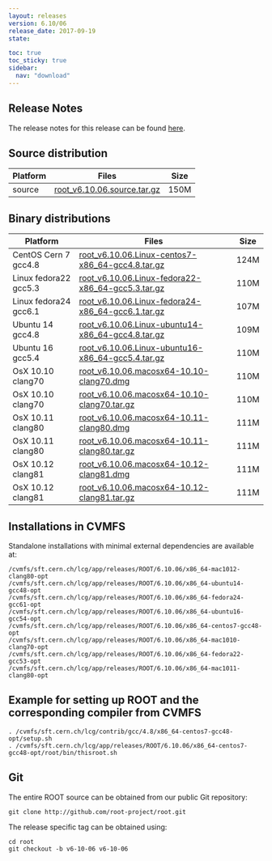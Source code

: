 ```yaml
---
layout: releases
version: 6.10/06
release_date: 2017-09-19
state:

toc: true
toc_sticky: true
sidebar:
  nav: "download"
---
```



## Release Notes

The release notes for this release can be found [here](https://root.cern.ch/doc/v610/release-notes.html#release-6.1006).

## Source distribution

| Platform       | Files | Size |
|-----------|-------|-----|
| source | [root_v6.10.06.source.tar.gz](https://root.cern.ch/download/root_v6.10.06.source.tar.gz) | 150M |


## Binary distributions

| Platform       | Files | Size |
|-----------|-------|-----|
| CentOS Cern 7 gcc4.8 | [root_v6.10.06.Linux-centos7-x86_64-gcc4.8.tar.gz](https://root.cern.ch/download/root_v6.10.06.Linux-centos7-x86_64-gcc4.8.tar.gz) | 124M |
| Linux fedora22 gcc5.3 | [root_v6.10.06.Linux-fedora22-x86_64-gcc5.3.tar.gz](https://root.cern.ch/download/root_v6.10.06.Linux-fedora22-x86_64-gcc5.3.tar.gz) | 110M |
| Linux fedora24 gcc6.1 | [root_v6.10.06.Linux-fedora24-x86_64-gcc6.1.tar.gz](https://root.cern.ch/download/root_v6.10.06.Linux-fedora24-x86_64-gcc6.1.tar.gz) | 107M |
| Ubuntu 14 gcc4.8 | [root_v6.10.06.Linux-ubuntu14-x86_64-gcc4.8.tar.gz](https://root.cern.ch/download/root_v6.10.06.Linux-ubuntu14-x86_64-gcc4.8.tar.gz) | 109M |
| Ubuntu 16 gcc5.4 | [root_v6.10.06.Linux-ubuntu16-x86_64-gcc5.4.tar.gz](https://root.cern.ch/download/root_v6.10.06.Linux-ubuntu16-x86_64-gcc5.4.tar.gz) | 110M |
| OsX 10.10 clang70 | [root_v6.10.06.macosx64-10.10-clang70.dmg](https://root.cern.ch/download/root_v6.10.06.macosx64-10.10-clang70.dmg) | 110M |
| OsX 10.10 clang70 | [root_v6.10.06.macosx64-10.10-clang70.tar.gz](https://root.cern.ch/download/root_v6.10.06.macosx64-10.10-clang70.tar.gz) | 110M |
| OsX 10.11 clang80 | [root_v6.10.06.macosx64-10.11-clang80.dmg](https://root.cern.ch/download/root_v6.10.06.macosx64-10.11-clang80.dmg) | 111M |
| OsX 10.11 clang80 | [root_v6.10.06.macosx64-10.11-clang80.tar.gz](https://root.cern.ch/download/root_v6.10.06.macosx64-10.11-clang80.tar.gz) | 111M |
| OsX 10.12 clang81 | [root_v6.10.06.macosx64-10.12-clang81.dmg](https://root.cern.ch/download/root_v6.10.06.macosx64-10.12-clang81.dmg) | 111M |
| OsX 10.12 clang81 | [root_v6.10.06.macosx64-10.12-clang81.tar.gz](https://root.cern.ch/download/root_v6.10.06.macosx64-10.12-clang81.tar.gz) | 111M |



## Installations in CVMFS

Standalone installations with minimal external dependencies are available at:
~~~
/cvmfs/sft.cern.ch/lcg/app/releases/ROOT/6.10.06/x86_64-mac1012-clang80-opt
/cvmfs/sft.cern.ch/lcg/app/releases/ROOT/6.10.06/x86_64-ubuntu14-gcc48-opt
/cvmfs/sft.cern.ch/lcg/app/releases/ROOT/6.10.06/x86_64-fedora24-gcc61-opt
/cvmfs/sft.cern.ch/lcg/app/releases/ROOT/6.10.06/x86_64-ubuntu16-gcc54-opt
/cvmfs/sft.cern.ch/lcg/app/releases/ROOT/6.10.06/x86_64-centos7-gcc48-opt
/cvmfs/sft.cern.ch/lcg/app/releases/ROOT/6.10.06/x86_64-mac1010-clang70-opt
/cvmfs/sft.cern.ch/lcg/app/releases/ROOT/6.10.06/x86_64-fedora22-gcc53-opt
/cvmfs/sft.cern.ch/lcg/app/releases/ROOT/6.10.06/x86_64-mac1011-clang80-opt
~~~


## Example for setting up ROOT and the corresponding compiler from CVMFS

~~~
. /cvmfs/sft.cern.ch/lcg/contrib/gcc/4.8/x86_64-centos7-gcc48-opt/setup.sh
. /cvmfs/sft.cern.ch/lcg/app/releases/ROOT/6.10.06/x86_64-centos7-gcc48-opt/root/bin/thisroot.sh
~~~

## Git
The entire ROOT source can be obtained from our public Git repository:

~~~
git clone http://github.com/root-project/root.git
~~~
The release specific tag can be obtained using:
~~~
cd root
git checkout -b v6-10-06 v6-10-06
~~~

